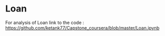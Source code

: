# Loan
For analysis of Loan
link to the code : https://github.com/ketank77/Capstone_coursera/blob/master/Loan.ipynb
